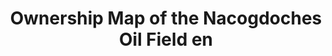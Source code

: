 ---
layout: manifest
title: Ownership Map of the Nacogdoches Oil Field en
manifest_name: ownership-map-of-the-nacogdoches-oil-field-en

---